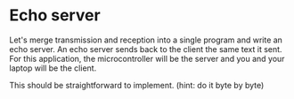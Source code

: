 # Echo server

Let's merge transmission and reception into a single program and write an echo
server. An echo server sends back to the client the same text it sent. For this
application, the microcontroller will be the server and you and your laptop will
be the client.

This should be straightforward to implement. (hint: do it byte by byte)
